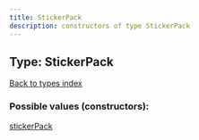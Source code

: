 ```yaml
---
title: StickerPack
description: constructors of type StickerPack
---
```

## Type: StickerPack  
[Back to types index](index.md)



### Possible values (constructors):

[stickerPack](../constructors/stickerPack.md)  

